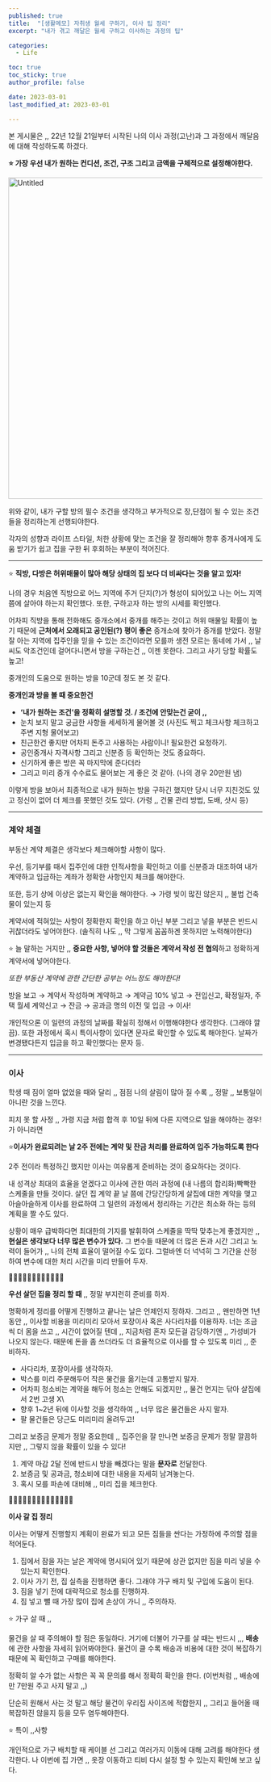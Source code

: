 ```yaml
---
published: true
title:  "[생활메모] 자취생 월세 구하기, 이사 팁 정리" 
excerpt: "내가 겪고 깨달은 월세 구하고 이사하는 과정의 팁"

categories:
  - Life

toc: true
toc_sticky: true
author_profile: false

date: 2023-03-01
last_modified_at: 2023-03-01

---
```


본 게시물은 ,, 22년 12월 21일부터 시작된 나의 이사 과정(고난)과 그 과정에서 깨달음에 대해 작성하도록 하겠다.   

**⭐ 가장 우선 내가 원하는 컨디션, 조건, 구조 그리고 금액을 구체적으로 설정해야한다.** 

<img width="637" alt="Untitled" src="https://user-images.githubusercontent.com/67791317/222059240-70413d55-2e6f-4cc3-baf5-f5a66c6f1840.png">

위와 같이, 내가 구할 방의 필수 조건을 생각하고 부가적으로 장,단점이 될 수 있는 조건들을 정리하는게 선행되야한다. 

각자의 성향과 라이프 스타일, 처한 상황에 맞는 조건을 잘 정리해야 향후 중개사에게 도움 받기가 쉽고 집을 구한 뒤 후회하는 부분이 적어진다. 

---

⭐ **직방, 다방은 허위매물이 많아 해당 상태의 집 보다 더 비싸다는 것을 알고 있자!**

나의 경우 처음엔 직방으로 어느 지역에 주거 단지(?)가 형성이 되어있고 나는 어느 지역 쯤에 살아야 하는지 확인했다. 또한, 구하고자 하는 방의 시세를 확인했다. 

어차피 직방을 통해 전화해도 중개소에서 중개를 해주는 것이고 허위 매물일 확률이 높기 때문에 **근처에서 오래되고 공인된(?) 평이 좋은** 중개소에 찾아가 중개를 받았다. 정말 잘 아는 지역에 집주인을 믿을 수 있는 조건이라면 모를까 생전 모르는 동네에 가서 ,, 날씨도 악조건인데 걸어다니면서 방을 구하는건 ,, 이젠 못한다. 그리고 사기 당할 확률도 높고!

중개인의 도움으로 원하는 방을 10군데 정도 본 것 같다. 

**중개인과 방을 볼 때 중요한건** 

- **‘내가 원하는 조건’을 정확히 설명할 것. / 조건에 안맞는건 굳이 ,,**
- 눈치 보지 말고 궁금한 사항들 세세하게 물어볼 것 (사진도 찍고 체크사항 체크하고 주변 지형 물어보고)
- 친근한건 좋지만 어차피 돈주고 사용하는 사람이니! 필요한건 요청하기.
- 공인중개사 자격사항 그리고 신분증 등 확인하는 것도 중요하다.
- 신기하게 좋은 방은 꼭 마지막에 준다더라
- 그리고 미리 중개 수수료도 물어보는 게 좋은 것 같아. (나의 경우 20만원 냄)

이렇게 방을 보아서 최종적으로 내가 원하는 방을 구하긴 했지만 당시 너무 지친것도 있고 정신이 없어 더 체크를 못했던 것도 있다. (가령 ,, 건물 관리 방법, 도배, 샷시 등)

---

### 계약 체결

부동산 계약 체결은 생각보다 체크해야할 사항이 많다. 

우선, 등기부를 때서 집주인에 대한 인적사항을 확인하고 이를 신분증과 대조하여 내가 계약하고 입금하는 계좌가 정확한 사항인지 체크를 해야한다. 

또한, 등기 상에 이상은 없는지 확인을 해야한다. → 가령 빚이 많진 않은지 ,, 불법 건축물이 있는지 등

계약서에 적혀있는 사항이 정확한지 확인을 하고 아닌 부분 그리고 넣을 부분은 반드시 귀찮더라도 넣어야한다. (솔직히 나도 ,, 막 그렇게 꼼꼼하겐 못하지만 노력해야한다)

⭐ 늘 말하는 거지만 ,, **중요한 사항, 넣어야 할 것들은 계약서 작성 전 협의**하고 정확하게 계약서에 넣어야한다. 

*또한 부동산 계약에 관한 간단한 공부는 어느정도 해야한다!*

방을 보고 → 계약서 작성하며 계약하고 → 계약금 10% 넣고 → 전입신고, 확정일자, 주택 월세 계약신고 → 잔금 → 공과금 명의 이전 및 입금 → 이사!

개인적으론 이 일련의 과정의 날짜를 확실히 정해서 이행해야한다 생각한다. (그래야 깔끔). 또한 과정에서 혹시 특이사항이 있다면 문자로 확인할 수 있도록 해야한다. 날짜가 변경됐다든지 입금을 하고 확인했다는 문자 등. 

---

### 이사

학생 때 짐이 얼마 없었을 때와 달리 ,, 점점 나의 살림이 많아 질 수록 ,, 정말 ,, 보통일이 아니란 것을 느낀다. 

피치 못 할 사정 ,, 가령 지금 처럼 합격 후 10일 뒤에 다른 지역으로 일을 해야하는 경우!가 아니라면 

⭐️**이사가 완료되려는 날 2주 전에는 계약 및 잔금 처리를 완료하여 입주 가능하도록 한다**

2주 전이라 특정하긴 했지만 이사는 여유롭게 준비하는 것이 중요하다는 것이다. 

내 성격상 최대의 효율을 얻겠다고 이사에 관한 여러 과정에 (내 나름의 합리화)빡빡한 스케줄을 만들 것이다. 살던 집 계약 끝 날 쯤에 간당간당하게 살집에 대한 계약을 맺고 아슬아슬하게 이사를 완료하여 그 일련의 과정에서 정리하는 기간은 최소화 하는 등의 계획을 짤 수도 있다. 

상황이 매우 급박하다면 최대한의 기지를 발휘하여 스케줄을 딱딱 맞추는게 좋겠지만 ,, **현실은 생각보다 너무 많은 변수가 있다.** 그 변수들 때문에 더 많은 돈과 시간 그리고 노력이 들어가 ,, 나의 전체 효율이 떨어질 수도 있다. 그럴바엔 더 넉넉히 그 기간을 산정하여 변수에 대한 처리 시간을 미리 만들어 두자. 

🍎🍎🍎🍎🍎🍎🍎🍎🍎🍎🍎🍎

**우선 살던 집을 정리 할 때** ,, 정말 부지런히 준비를 하자. 

명확하게 정리를 어떻게 진행하고 끝나는 날은 언제인지 정하자. 그리고 ,, 왠만하면 1년동안 ,, 이사할 비용을 미리미리 모아서 포장이사 혹은 사다리차를 이용하자. 너는 조금씩 더 몸을 쓰고 ,, 시간이 없어질 텐데 ,, 지금처럼 혼자 모든걸 감당하기엔 ,, 가성비가 나오지 않는다. 때문에 돈을 좀 쓰더라도 더 효율적으로 이사를 할 수 있도록 미리 ,, 준비하자. 

- 사다리차, 포장이사를 생각하자.
- 박스를 미리 주문해두어 작은 물건을 옮기는데 고통받지 말자.
- 어차피 청소비는 계약을 해두어 청소는 안해도 되겠지만 ,, 물건 먼지는 닦아 살집에서 2번 고생 X\
- 향후 1~2년 뒤에 이사할 것을 생각하여 ,, 너무 많은 물건들은 사지 말자.
- 팔 물건들은 당근도 미리미리 올려두고!

그리고 보증금 문제가 정말 중요한데 ,, 집주인을 잘 만나면 보증금 문제가 정말 깔끔하지만 ,, 그렇지 않을 확률이 있을 수 있다!

1. 계약 마감 2달 전에 반드시 방을 빼겠다는 말을 **문자로** 전달한다. 
2. 보증금 및 공과금, 청소비에 대한 내용을 자세히 남겨놓는다. 
3. 혹시 모를 파손에 대비해 ,, 미리 집을 체크한다. 

🍏🍏🍏🍏🍏🍏🍏🍏🍏🍏🍏🍏🍏🍏

**이사 갈 집 정리**

이사는 어떻게 진행할지 계획이 완료가 되고 모든 짐들을 싼다는 가정하에 주의할 점을 적어둔다. 

1. 집에서 잠을 자는 날은 계약에 명시되어 있기 때문에 상관 없지만 짐을 미리 넣을 수 있는지 확인한다. 
2. 이사 가기 전, 집 실측을 진행하면 좋다. 그래야 가구 배치 및 구입에 도움이 된다. 
3. 짐을 넣기 전에 대략적으로 청소를 진행하자. 
4. 짐 넣고 뺄 때 가장 많이 집에 손상이 가니 ,, 주의하자. 

⭐ 가구 살 때 ,, 

물건을 살 때 주의해야 할 점은 동일하다. 거기에 더불어 가구를 살 때는 반드시 ,,, **배송**에 관한 사항을 자세히 읽어봐야한다. 물건이 클 수록 배송과 비용에 대한 것이 복잡하기 때문에 꼭 확인하고 구매를 해야한다. 

정확히 알 수가 없는 사항은 꼭 꼭 문의를 해서 정확히 확인을 한다. (이번처럼 ,, 배송에만 7만원 주고 사지 말고 ,,)

단순히 원해서 사는 것 말고 해당 물건이 우리집 사이즈에 적합한지 ,, 그리고 들어올 때 복잡하진 않을지 등을 모두 염두해야한다.

⭐ 특이 ,,사항

개인적으로 가구 배치할 때 케이블 선 그리고 여러가지 이동에 대해 고려를 해야한다 생각한다. 나 이번에 집 가면 ,, 옷장 이동하고 티비 다시 설정 할 수 있는지 확인해 보고 싶다.